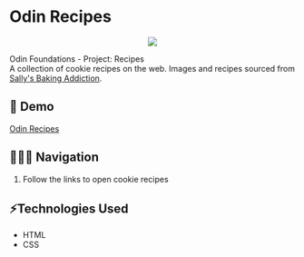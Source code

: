 # Odin Recipes

<p align="center">
  <img src="cookies.gif" />  
</p>

Odin Foundations - Project: Recipes  
A collection of cookie recipes on the web. Images and recipes sourced from [Sally's Baking Addiction](https://sallysbakingaddiction.com/).

## 🔗 Demo
[Odin Recipes](https://odin-recipes-cookies.netlify.app)

## 👩🏻‍💻 Navigation
1. Follow the links to open cookie recipes

## ⚡️Technologies Used
* HTML
* CSS
